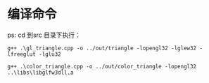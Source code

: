 # 编译命令
ps: cd 到src 目录下执行：

```shell
g++ .\gl_triangle.cpp -o ../out/triangle -lopengl32 -lglew32 -lfreeglut -lglu32
```

```shell
g++ .\color_triangle.cpp -o ../out/color_triangle -lopengl32 ..\libs\libglfw3dll.a
```
